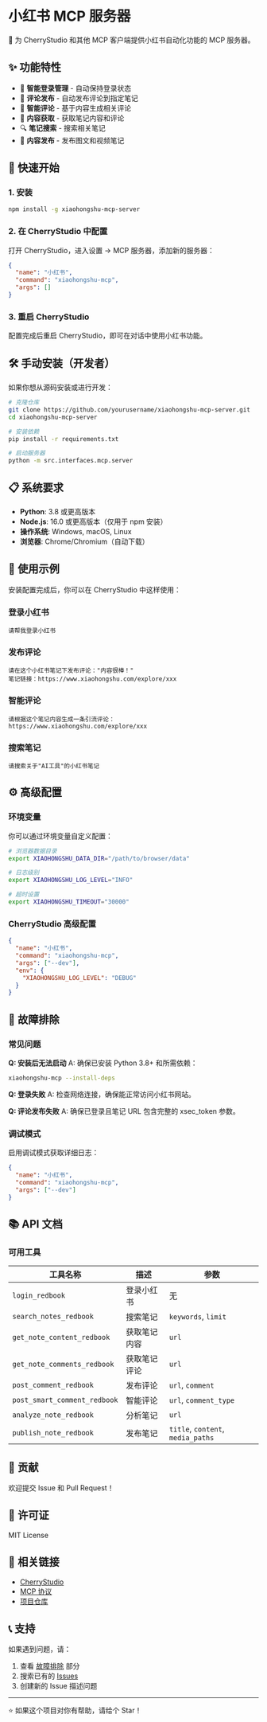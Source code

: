# 小红书 MCP 服务器

🔴 为 CherryStudio 和其他 MCP 客户端提供小红书自动化功能的 MCP 服务器。

## ✨ 功能特性

- 🔐 **智能登录管理** - 自动保持登录状态
- 💬 **评论发布** - 自动发布评论到指定笔记
- 🤖 **智能评论** - 基于内容生成相关评论
- 📄 **内容获取** - 获取笔记内容和评论
- 🔍 **笔记搜索** - 搜索相关笔记
- 📝 **内容发布** - 发布图文和视频笔记

## 🚀 快速开始

### 1. 安装

```bash
npm install -g xiaohongshu-mcp-server
```

### 2. 在 CherryStudio 中配置

打开 CherryStudio，进入设置 → MCP 服务器，添加新的服务器：

```json
{
  "name": "小红书",
  "command": "xiaohongshu-mcp",
  "args": []
}
```

### 3. 重启 CherryStudio

配置完成后重启 CherryStudio，即可在对话中使用小红书功能。

## 🛠️ 手动安装（开发者）

如果你想从源码安装或进行开发：

```bash
# 克隆仓库
git clone https://github.com/yourusername/xiaohongshu-mcp-server.git
cd xiaohongshu-mcp-server

# 安装依赖
pip install -r requirements.txt

# 启动服务器
python -m src.interfaces.mcp.server
```

## 📋 系统要求

- **Python**: 3.8 或更高版本
- **Node.js**: 16.0 或更高版本（仅用于 npm 安装）
- **操作系统**: Windows, macOS, Linux
- **浏览器**: Chrome/Chromium（自动下载）

## 🎯 使用示例

安装配置完成后，你可以在 CherryStudio 中这样使用：

### 登录小红书
```
请帮我登录小红书
```

### 发布评论
```
请在这个小红书笔记下发布评论："内容很棒！"
笔记链接：https://www.xiaohongshu.com/explore/xxx
```

### 智能评论
```
请根据这个笔记内容生成一条引流评论：
https://www.xiaohongshu.com/explore/xxx
```

### 搜索笔记
```
请搜索关于"AI工具"的小红书笔记
```

## ⚙️ 高级配置

### 环境变量

你可以通过环境变量自定义配置：

```bash
# 浏览器数据目录
export XIAOHONGSHU_DATA_DIR="/path/to/browser/data"

# 日志级别
export XIAOHONGSHU_LOG_LEVEL="INFO"

# 超时设置
export XIAOHONGSHU_TIMEOUT="30000"
```

### CherryStudio 高级配置

```json
{
  "name": "小红书",
  "command": "xiaohongshu-mcp",
  "args": ["--dev"],
  "env": {
    "XIAOHONGSHU_LOG_LEVEL": "DEBUG"
  }
}
```

## 🔧 故障排除

### 常见问题

**Q: 安装后无法启动**
A: 确保已安装 Python 3.8+ 和所需依赖：
```bash
xiaohongshu-mcp --install-deps
```

**Q: 登录失败**
A: 检查网络连接，确保能正常访问小红书网站。

**Q: 评论发布失败**
A: 确保已登录且笔记 URL 包含完整的 xsec_token 参数。

### 调试模式

启用调试模式获取详细日志：

```json
{
  "name": "小红书",
  "command": "xiaohongshu-mcp",
  "args": ["--dev"]
}
```

## 📚 API 文档

### 可用工具

| 工具名称 | 描述 | 参数 |
|---------|------|------|
| `login_redbook` | 登录小红书 | 无 |
| `search_notes_redbook` | 搜索笔记 | `keywords`, `limit` |
| `get_note_content_redbook` | 获取笔记内容 | `url` |
| `get_note_comments_redbook` | 获取笔记评论 | `url` |
| `post_comment_redbook` | 发布评论 | `url`, `comment` |
| `post_smart_comment_redbook` | 智能评论 | `url`, `comment_type` |
| `analyze_note_redbook` | 分析笔记 | `url` |
| `publish_note_redbook` | 发布笔记 | `title`, `content`, `media_paths` |

## 🤝 贡献

欢迎提交 Issue 和 Pull Request！

## 📄 许可证

MIT License

## 🔗 相关链接

- [CherryStudio](https://github.com/kangfenmao/cherry-studio)
- [MCP 协议](https://github.com/modelcontextprotocol/specification)
- [项目仓库](https://github.com/yourusername/xiaohongshu-mcp-server)

## 📞 支持

如果遇到问题，请：

1. 查看 [故障排除](#故障排除) 部分
2. 搜索已有的 [Issues](https://github.com/yourusername/xiaohongshu-mcp-server/issues)
3. 创建新的 Issue 描述问题

---

⭐ 如果这个项目对你有帮助，请给个 Star！
